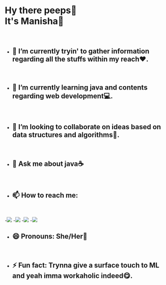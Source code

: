 <p align='center'><b><h1> Hy there peeps👋<br> It's Manisha🍕</h1></b></p><br>
    
    
  
- <b><h2>🔭 I’m currently tryin' to gather information regarding all the stuffs within my reach❤.</h2></b><br>
- <b><h2>🌱 I’m currently learning java and contents regarding web development💻.</h2></b><br>
- <b><h2>👯 I’m looking to collaborate on ideas based on data structures and algorithms📖.</h2></b><br>
- <b><h2>💬 Ask me about java☕</h2></b> <br>
- <b> <h2>📫 How to reach me: </h2></b><br>
<p align='left'>
-<a href = "https://www.linkedin.com/in/manisha-parichha-b528131bb/"><img src="https://img.icons8.com/cute-clipart/45/000000/linkedin.png"/></a>
-<a href = "https://twitter.com/Pmanny31"><img src="https://img.icons8.com/cotton/45/000000/twitter.png"/></a>
-<a href = "https://www.instagram.com/manisha_parichha/"><img src="https://img.icons8.com/color/45/000000/instagram-new.png"/></a>
-<a href = "https://www.facebook.com/angel.myra.908"><img src="https://img.icons8.com/fluent/48/000000/facebook-new.png"/></a></p>
    
- <b><h2>😄 Pronouns: She/Her🎀</h2></b><br>
- <b><h2> ⚡ Fun fact: Trynna give a surface touch to ML and yeah imma workaholic indeed😋.</h2></b>




